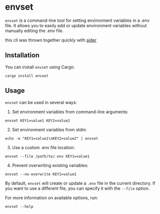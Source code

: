 # envset

`envset` is a command-line tool for setting environment variables in a .env file. It allows you to easily add or update environment variables without manually editing the .env file.

this cli was thrown together quickly with [aider](https://aider.chat/)

## Installation

You can install `envset` using Cargo:

```
cargo install envset
```

## Usage

`envset` can be used in several ways:

1. Set environment variables from command-line arguments:

```
envset KEY1=value1 KEY2=value2
```

2. Set environment variables from stdin:

```
echo -e "KEY1=value1\nKEY2=value2" | envset
```

3. Use a custom .env file location:

```
envset --file /path/to/.env KEY1=value1
```

4. Prevent overwriting existing variables:

```
envset --no-overwrite KEY1=value1
```

By default, `envset` will create or update a `.env` file in the current directory. If you want to use a different file, you can specify it with the `--file` option.

For more information on available options, run:

```
envset --help
```
